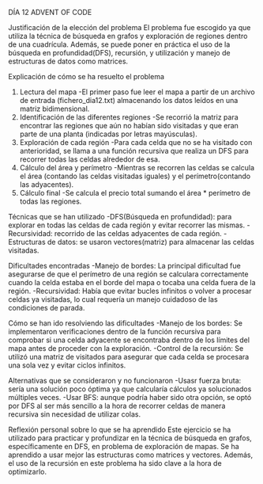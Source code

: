 DÍA 12 ADVENT OF CODE

Justificación de la elección del problema
El problema fue escogido ya que utiliza la técnica de búsqueda en grafos y exploración de regiones dentro de una cuadrícula. Además, se puede poner en práctica el uso de la búsqueda en profundidad(DFS), recursión, y utilización y manejo de estructuras de datos como matrices.

Explicación de cómo se ha resuelto el problema
1. Lectura del mapa
  -El primer paso fue leer el mapa a partir de un archivo de entrada (fichero_dia12.txt) almacenando los datos leídos en una matriz bidimensional.
2. Identificación de las diferentes regiones
  -Se recorrió la matriz para encontrar las regiones que aún no habían sido visitadas y que eran parte de una planta (indicadas por letras mayúsculas).
3. Exploración de cada región
  -Para cada celda que no se ha visitado con anterioridad, se llama a una función recursiva que realiza un DFS para recorrer todas las celdas alrededor de esa.
4. Cálculo del área y perímetro
  -Mientras se recorren las celdas se calcula el área (contando las celdas visitadas iguales) y el perímetro(contando las adyacentes).
5. Cálculo final
  -Se calcula el precio total sumando el área * perímetro de todas las regiones.

Técnicas que se han utilizado
-DFS(Búsqueda en profundidad): para explorar en todas las celdas de cada región y evitar recorrer las mismas.
-Recursividad: recorrido de las celdas adyacentes de cada región.
-Estructuras de datos: se usaron vectores(matriz) para almacenar las celdas visitadas.

Dificultades encontradas
-Manejo de bordes: La principal dificultad fue asegurarse de que el perímetro de una región se calculara correctamente cuando la celda estaba en el borde del mapa o tocaba una celda fuera de la región.
-Recursividad: Había que evitar bucles infinitos o volver a procesar celdas ya visitadas, lo cual requería un manejo cuidadoso de las condiciones de parada.

Cómo se han ido resolviendo las dificultades
-Manejo de los bordes: Se implementaron verificaciones dentro de la función recursiva para comprobar si una celda adyacente se encontraba dentro de los límites del mapa antes de proceder con la exploración.
-Control de la recursión: Se utilizó una matriz de visitados para asegurar que cada celda se procesara una sola vez y evitar ciclos infinitos.

Alternativas que se consideraron y no funcionaron
-Usasr fuerza bruta: sería una solución poco óptima ya que calcularía cálculos ya solucionados múltiples veces.
-Usar BFS: aunque podría haber sido otra opción, se optó por DFS al ser más sencillo a la hora de recorrer celdas de manera recursiva sin necesidad de utilizar colas.

Reflexión personal sobre lo que se ha aprendido
Este ejercicio se ha utilizado para practicar y profundizar en la técnica de búsqueda en grafos, específicamente en DFS, en problema de exploración de mapas. Se ha aprendido a usar mejor las estructuras como matrices y vectores. Además, el uso de la recursión en este problema ha sido clave a la hora de optimizarlo.
